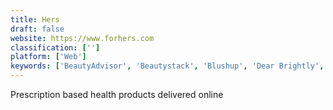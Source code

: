 ```yaml
---
title: Hers
draft: false 
website: https://www.forhers.com
classification: ['']
platform: ['Web']
keywords: ['BeautyAdvisor', 'Beautystack', 'Blushup', 'Dear Brightly', 'Eddie', 'Facechart', 'Glossier', 'Glossier Play', 'GoodRx', 'Harper Wilde', 'Hims Skin Care', 'Modern Fertility', 'NuReveal', 'Nurx', 'Nurx for PrEP', 'Pearl Fertility', 'Pepper', 'Roman', 'Stride Nutrition', 'Veleza']
---
```

Prescription based health products delivered online